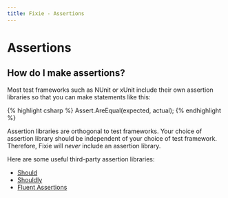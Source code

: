 ```yaml
---
title: Fixie - Assertions
---
```

# Assertions

## How do I make assertions?

Most test frameworks such as NUnit or xUnit include their own assertion libraries so that you can make statements like this:

{% highlight csharp %}
Assert.AreEqual(expected, actual);
{% endhighlight %}

Assertion libraries are orthogonal to test frameworks.  Your choice of assertion library should be independent of your choice of test framework.  Therefore, Fixie will *never* include an assertion library.

Here are some useful third-party assertion libraries:

* [Should](https://nuget.org/packages/Should/)
* [Shouldly](https://nuget.org/packages/Shouldly/)
* [Fluent Assertions](https://www.nuget.org/packages/FluentAssertions)